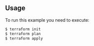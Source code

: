 ## Usage
To run this example you need to execute:
```sh
$ terraform init
$ terraform plan
$ terraform apply
```